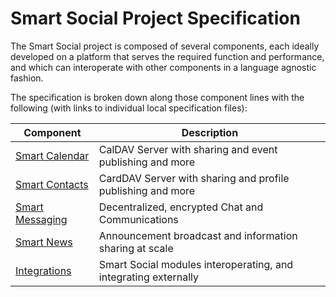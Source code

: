 <!--
 Copyright (C) 2022 Code for Vegas Foundation
 
 This file is part of ov-smart-social.
 
 ov-smart-social is free software: you can redistribute it and/or modify
 it under the terms of the GNU General Public License as published by
 the Free Software Foundation, either version 3 of the License, or
 (at your option) any later version.
 
 ov-smart-social is distributed in the hope that it will be useful,
 but WITHOUT ANY WARRANTY; without even the implied warranty of
 MERCHANTABILITY or FITNESS FOR A PARTICULAR PURPOSE.  See the
 GNU General Public License for more details.
 
 You should have received a copy of the GNU General Public License
 along with ov-smart-social.  If not, see <http://www.gnu.org/licenses/>.
-->

# Smart Social Project Specification

The Smart Social project is composed of several components, each ideally developed on a platform that serves the required function and performance, and which can interoperate with other components in a language agnostic fashion.

The specification is broken down along those component lines with the following (with links to individual local specification files):

| Component                                        | Description                                                     |
|--------------------------------------------------|-----------------------------------------------------------------|
| [Smart Calendar](smart-calendar.md)              | CalDAV Server with sharing and event publishing and more        |
| [Smart Contacts](smart-contacts.md)              | CardDAV Server with sharing and profile publishing and more     |
| [Smart Messaging](smart-messaging.md)            | Decentralized, encrypted Chat and Communications                |
| [Smart News](smart-news.md)                      | Announcement broadcast and information sharing at scale         |
| [Integrations](integration.md)                   | Smart Social modules interoperating, and integrating externally |
